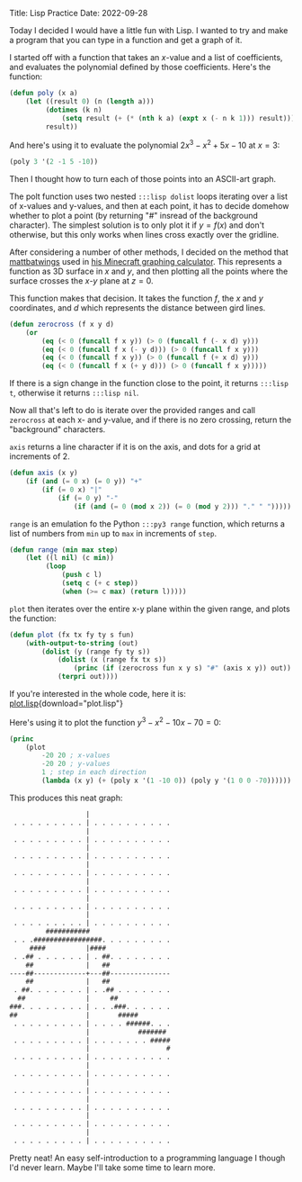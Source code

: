 Title: Lisp Practice
Date: 2022-09-28

Today I decided I would have a little fun with Lisp. I wanted to try and make a program that you can type in a function and get a graph of it.

I started off with a function that takes an $x$-value and a list of coefficients, and evaluates the polynomial defined by those coefficients. Here's the function:

```lisp
(defun poly (x a)
    (let ((result 0) (n (length a)))
         (dotimes (k n)
             (setq result (+ (* (nth k a) (expt x (- n k 1))) result)))
         result))
```

And here's using it to evaluate the polynomial $2x^3-x^2+5x-10$ at $x=3$:

```lisp
(poly 3 '(2 -1 5 -10))
```

Then I thought how to turn each of those points into an ASCII-art graph.

The polt function uses two nested `:::lisp dolist` loops iterating over a list of x-values and y-values, and then at each point, it has to decide domehow whether to plot a point (by returning "#" insread of the background character). The simplest solution is to only plot it if $y = f(x)$ and don't otherwise, but this only works when lines cross exactly over the gridline.

After considering a number of other methods, I decided on the method that [mattbatwings](https://www.youtube.com/c/Mattbatwings) used in [his Minecraft graphing calculator](https://www.youtube.com/watch?v=EvvWOaLgKVU). This represents a function as 3D surface in $x$ and $y$, and then plotting all the points where the surface crosses the $x$-$y$ plane at $z=0$.

This function makes that decision. It takes the function $f$, the $x$ and $y$ coordinates, and $d$ which represents the distance between gird lines.

```lisp
(defun zerocross (f x y d)
    (or
        (eq (< 0 (funcall f x y)) (> 0 (funcall f (- x d) y)))
        (eq (< 0 (funcall f x (- y d))) (> 0 (funcall f x y)))
        (eq (< 0 (funcall f x y)) (> 0 (funcall f (+ x d) y)))
        (eq (< 0 (funcall f x (+ y d))) (> 0 (funcall f x y)))))
```

If there is a sign change in the function close to the point, it returns `:::lisp t`, otherwise it returns `:::lisp nil`.

Now all that's left to do is iterate over the provided ranges and call `zerocross` at each x- and y-value, and if there is no zero crossing, return the "background" characters.

`axis` returns a line character if it is on the axis, and dots for a grid at increments of 2.

```lisp
(defun axis (x y)
    (if (and (= 0 x) (= 0 y)) "+"
        (if (= 0 x) "|"
            (if (= 0 y) "-"
                (if (and (= 0 (mod x 2)) (= 0 (mod y 2))) "." " ")))))
```

`range` is an emulation fo the Python `:::py3 range` function, which returns a list of numbers from `min` up to `max` in increments of `step`.

```lisp
(defun range (min max step)
    (let ((l nil) (c min))
         (loop
             (push c l)
             (setq c (+ c step))
             (when (>= c max) (return l)))))
```

`plot` then iterates over the entire x-y plane within the given range, and plots the function:

```lisp
(defun plot (fx tx fy ty s fun)
    (with-output-to-string (out)
        (dolist (y (range fy ty s))
            (dolist (x (range fx tx s))
                (princ (if (zerocross fun x y s) "#" (axis x y)) out))
            (terpri out))))
```

If you're interested in the whole code, here it is: [plot.lisp]({attach}plot.lisp){download="plot.lisp"}

Here's using it to plot the function $y^3-x^2-10x-70=0$:

```lisp
(princ
    (plot
        -20 20 ; x-values
        -20 20 ; y-values
        1 ; step in each direction
        (lambda (x y) (+ (poly x '(1 -10 0)) (poly y '(1 0 0 -70))))))
```

This produces this neat graph:

```txt
                   |                    
 . . . . . . . . . | . . . . . . . . . .
                   |                    
 . . . . . . . . . | . . . . . . . . . .
                   |                    
 . . . . . . . . . | . . . . . . . . . .
                   |                    
 . . . . . . . . . | . . . . . . . . . .
                   |                    
 . . . . . . . . . | . . . . . . . . . .
                   |                    
 . . . . . . . . . | . . . . . . . . . .
                   |                    
 . . . . . . . . . | . . . . . . . . . .
         ###########                    
 . . .#################. . . . . . . . .
     ####          |####                
 . .## . . . . . . | . ##. . . . . . . .
    ##             |   ##               
----##-------------+---##---------------
    ##             |   ##               
 . ##. . . . . . . | . .## . . . . . . .
  ##               |     ##             
###. . . . . . . . | . . .###. . . . . .
##                 |       #####        
 . . . . . . . . . | . . . . ######. . .
                   |            ####### 
 . . . . . . . . . | . . . . . . . #####
                   |                   #
 . . . . . . . . . | . . . . . . . . . .
                   |                    
 . . . . . . . . . | . . . . . . . . . .
                   |                    
 . . . . . . . . . | . . . . . . . . . .
                   |                    
 . . . . . . . . . | . . . . . . . . . .
                   |                    
 . . . . . . . . . | . . . . . . . . . .
                   |                    
 . . . . . . . . . | . . . . . . . . . .
```

Pretty neat! An easy self-introduction to a programming language I though I'd never learn. Maybe I'll take some time to learn more.
